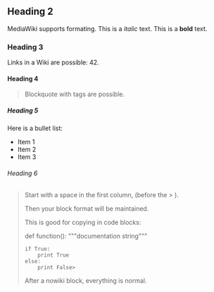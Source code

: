 ## Heading 2

MediaWiki supports formating. This is a *italic* text. This is a **bold** text.

### Heading 3

Links in a Wiki are possible: 42.

#### Heading 4

> Blockquote with tags are possible.

##### Heading 5

Here is a bullet list:

* Item 1
* Item 2
* Item 3

###### Heading 6

 > Start with a space in the first column,
> (before the > ).
> 
> Then your block format will be
>     maintained.
> 
> This is good for copying in code blocks:
> 
> def function():
>     """documentation string"""
> 
>     if True:
>         print True
>     else:
>         print False> 
> 
> After a nowiki block, everything is normal.